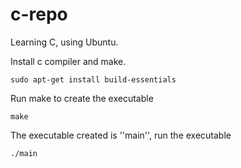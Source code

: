 # c-repo

Learning C, using Ubuntu.

Install c compiler and make.
```
sudo apt-get install build-essentials
```

Run make to create the executable
```
make
```

The executable created is ''main'', run the executable
```
./main
```


